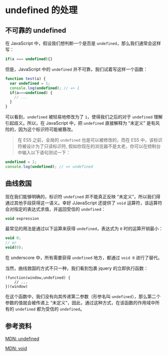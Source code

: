 undefined 的处理
================

不可靠的 undefined
------------------

在 JavaScript 中，假设我们想判断一个是否是 `undefined`，那么我们通常会这样写：

```js
if(a === undefined){}
```

但是，JavaScript 中的 `undefined` 并不可靠，我们试着写这样一个函数：

```js
function test(a) {
  var undefined = 1;
  console.log(undefined); // => 1
  if(a===undefined) {
    // ...
  }
}
```

可以看到，`undefined` 被轻易地修改为了 `1`，使得我们之后的对于 `undefined` 理解引起歧义。所以，在 JavaScript 中，把 `undefined` 直接解释为 “未定义” 是有风险的，因为这个标识符可能被篡改。

> 在 ES5 之前，全局的 `undefined` 也是可以被修改的，而在 ES5 中，该标识符被设计为了只读标识符, 假如你现在的浏览器不是太老，你可以在控制台中输入以下语句测试一下：

```js
undefined = 1;
console.log(undefined); // => undefined
```

曲线救国
--------

现在我们能够明确的，标识符 `undefined` 并不能真正反映 “未定义”，所以我们得通过其他手段获得这一语义。幸好 JJavaScript 还提供了 `void` 运算符，该运算符会对指定的表达式求值，并返回受信的 `undefined`：

```js
void expression
```

最常见的用法是通过以下运算来获得 `undefined`，表达式为 `0` 时的运算开销最小：

```js
void 0;
// or
void(0);
```

在 underscore 中，所有需要获得 `undefined` 地方，都通过 `void 0` 进行了替代。

当然，曲线救国的方式不只一种，我们看到包裹 jquery 的立即执行函数：

```
(function(window,undefined) {
    // ...
})(window)
```

在这个函数中，我们没有向其传递第二参数（形参名叫 `undefined`），那么第二个参数的值就会被传递上 “未定义”，因此，通过这种方式，在该函数的作用域中所有的 `undefined` 都为受信的 `undefined`。

参考资料
--------

[MDN: undefined](https://developer.mozilla.org/zh-CN/docs/Web/JavaScript/Reference/Global_Objects/undefined)

[MDN: void](https://developer.mozilla.org/zh-CN/docs/Web/JavaScript/Reference/Operators/void)
